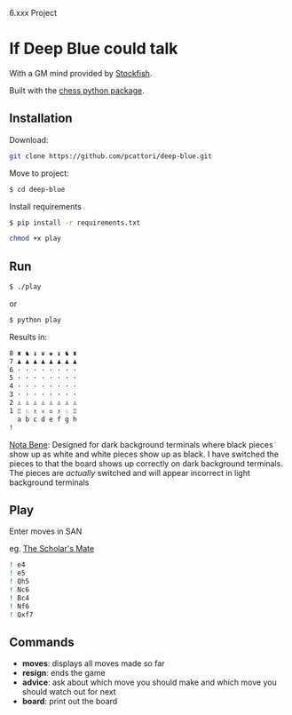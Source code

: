6.xxx Project

If Deep Blue could talk
=======================

With a GM mind provided by [Stockfish][stockfish].

Built with the [chess python package][python-chess].

Installation
------------
Download:
```bash
git clone https://github.com/pcattori/deep-blue.git
```

Move to project:
```bash
$ cd deep-blue
```

Install requirements
```bash
$ pip install -r requirements.txt
```

```bash
chmod +x play
```

Run
---
```bash
$ ./play
```
or
```bash
$ python play
```

Results in:
```bash
8 ♜ ♞ ♝ ♛ ♚ ♝ ♞ ♜ 
7 ♟ ♟ ♟ ♟ ♟ ♟ ♟ ♟ 
6 · · · · · · · · 
5 · · · · · · · · 
4 · · · · · · · · 
3 · · · · · · · · 
2 ♙ ♙ ♙ ♙ ♙ ♙ ♙ ♙ 
1 ♖ ♘ ♗ ♕ ♔ ♗ ♘ ♖ 
  a b c d e f g h
!
```
[Nota Bene][nb]: Designed for dark background terminals where black pieces show up as white and white pieces show up as black. I have switched the pieces to that the board shows up correctly on dark background terminals. The pieces are *actually* switched and will appear incorrect in light background terminals

Play
----
Enter moves in SAN

eg. [The Scholar's Mate][scholars mate]
```bash
! e4
! e5
! Qh5
! Nc6
! Bc4
! Nf6
! Qxf7
```

Commands
--------
- **moves**: displays all moves made so far
- **resign**: ends the game
- **advice**: ask about which move you should make and which move you should watch out for next
- **board**: print out the board

[HEAD]: footnote

[stockfish]: http://stockfishchess.org/
[python-chess]: https://github.com/niklasf/python-chess
[nb]: http://en.wikipedia.org/wiki/Nota_bene
[scholars mate]: http://en.wikipedia.org/wiki/Scholar%27s_mate

